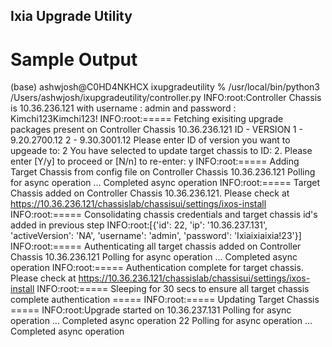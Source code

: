
## Ixia Upgrade Utility


# Sample Output

(base) ashwjosh@C0HD4NKHCX ixupgradeutility % /usr/local/bin/python3 /Users/ashwjosh/ixupgradeutility/controller.py
INFO:root:Controller Chassis is 10.36.236.121 with username : admin and password : Kimchi123Kimchi123!
INFO:root:===== Fetching exisiting upgrade packages present on Controller Chassis 10.36.236.121
ID - VERSION
1 - 9.20.2700.12
2 - 9.30.3001.12
Please enter ID of version you want to upgeade to: 
2
You have selected to update target chassis to ID: 2. Please enter [Y/y] to proceed or [N/n] to re-enter: y
INFO:root:===== Adding Target Chassis from config file on Controller Chassis 10.36.236.121
Polling for async operation ...
Completed async operation
INFO:root:===== Target Chassis added on Controller Chassis 10.36.236.121. Please check at https://10.36.236.121/chassislab/chassisui/settings/ixos-install
INFO:root:===== Consolidating chassis credentials and target chassis id's added in previous step
INFO:root:[{'id': 22, 'ip': '10.36.237.131', 'activeVersion': 'NA', 'username': 'admin', 'password': 'Ixiaixiaixia!23'}]
INFO:root:===== Authenticating all target chassis added on Controller Chassis 10.36.236.121
Polling for async operation ...
Completed async operation
INFO:root:===== Authentication complete for target chassis. Please check at https://10.36.236.121/chassislab/chassisui/settings/ixos-install
INFO:root:===== Sleeping for 30 secs to ensure all target chassis complete authentication =====
INFO:root:===== Updating Target Chassis =====
INFO:root:Upgrade started on 10.36.237.131
Polling for async operation ...
Completed async operation
22
Polling for async operation ...
Completed async operation
